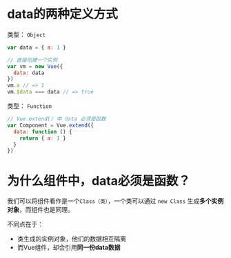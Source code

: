 # data的两种定义方式

类型： `Object`
```js
var data = { a: 1 }

// 直接创建一个实例
var vm = new Vue({
  data: data
})
vm.a // => 1
vm.$data === data // => true

```

类型： `Function`
```js
// Vue.extend() 中 data 必须是函数
var Component = Vue.extend({
  data: function () {
    return { a: 1 }
  }
})

```

# 为什么组件中，data必须是函数？

我们可以将组件看作是一个`Class（类）`，一个类可以通过 `new Class` 生成**多个实例对象**，而组件也是同理。

不同点在于：

- 类生成的实例对象，他们的数据相互隔离
- 而Vue组件，却会引用**同一份data数据**


<!-- 这是因为vue的数据流是基于**双向绑定**实现的，具体实现方法是使用[Proxy](https://developer.mozilla.org/zh-CN/docs/Web/JavaScript/Reference/Global_Objects/Proxy)递归的将data的属性定义好`getter和setter`，从而使`data`可以响应数据的变化来渲染页面 -->